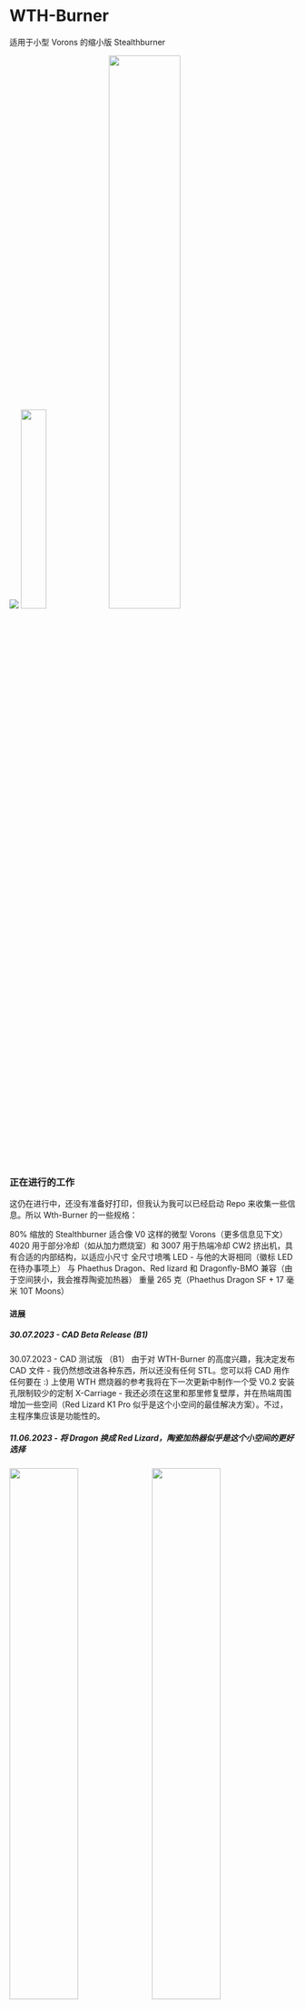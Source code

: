 # WTH-Burner
适用于小型 Vorons 的缩小版 Stealthburner

![](pictures/WTH_Burner.png)
 <img src="pictures/V24.jpg" width="30%"/>  <img src="pictures/print.jpg" width="50%"/>

### 正在进行的工作

这仍在进行中，还没有准备好打印，但我认为我可以已经启动 Repo 来收集一些信息。所以 Wth-Burner 的一些规格：

80% 缩放的 Stealthburner 适合像 V0 这样的微型 Vorons（更多信息见下文）
4020 用于部分冷却（如从加力燃烧室）和 3007 用于热端冷却
CW2 挤出机，具有合适的内部结构，以适应小尺寸
全尺寸喷嘴 LED - 与他的大哥相同（徽标 LED 在待办事项上）
与 Phaethus Dragon、Red lizard 和 Dragonfly-BMO 兼容（由于空间狭小，我会推荐陶瓷加热器）
重量 265 克（Phaethus Dragon SF + 17 毫米 10T Moons）


#### 进展

##### 30.07.2023 - CAD Beta Release (B1)

30.07.2023 - CAD 测试版 （B1）
由于对 WTH-Burner 的高度兴趣，我决定发布 CAD 文件 - 我仍然想改进各种东西，所以还没有任何 STL。您可以将 CAD 用作任何要在 :) 上使用 WTH 燃烧器的参考我将在下一次更新中制作一个受 V0.2 安装孔限制较少的定制 X-Carriage - 我还必须在这里和那里修复壁厚，并在热端周围增加一些空间（Red Lizard K1 Pro 似乎是这个小空间的最佳解决方案）。不过，主程序集应该是功能性的。

##### 11.06.2023 - 将 Dragon 换成 Red Lizard，陶瓷加热器似乎是这个小空间的更好选择
 <img src="pictures/IMG_2882.jpg" width="49%"/>  <img src="pictures/IMG_2883.jpg" width="49%"/>

##### 5.06.2023 - 首次使用 MGN9h 进行测试安装，仍在等待我的 MGN7h
 <img src="pictures/IMG_2895.jpg" width="49%"/>  <img src="pictures/IMG_2907.jpg" width="49%"/>

### CAD 预览

这只是一个 Web 预览，一旦我确认它:)工作正常，我将共享所有文件

Link: https://a360.co/43DYPun


### 有什么问题?

...Y 行程。Wth-Burner 比 Mini SB 厚 9 毫米，这可能会限制 Y 轴行程。

#### Voron V0.2

当喷嘴位于最前部时，[V0.2](https://github.com/VoronDesign/Voron-0) 与前面板的间隙为 ~1 毫米。这意味着您将损失 8 毫米的 Y 形行程 - 只有您才能判断是否打印到床的最边缘

##### 解决方案：Pandora Gantry:

一个非常简单的解决方案是 Pandora Gantry，它为您提供更多的 Y 行程。 [Pandora Gantry](https://github.com/MasturMynd/Pandora), 这样，您应该没有任何空间限制 （untested）。我将在我的 V0 中使用 Pandora Gantry，因此一旦我完成构建，我将能够确认这一点。

#### Voron Micron

[Micron](https://github.com/PrintersForAnts/Micron) 的 Y 行程比需要的要多一点 - 据我从 CAD 中可以看出，一旦我构建了我的，我将不得不看看它如何适用于真实的东西。


1: Stealthburner - Wth-Burner - Mini-Stealthburner |  2: Wth-Burner - Mini SB |  3: Wth-Burner in TriBall (my V0 with kinematic triple z)
:-------------------------:|:-------------------------:|:-------------------------:
![](pictures/Render.PNG)  |  ![](pictures/comp_mini.png)  |  ![](pictures/WTHBurner_TriBall.png)
